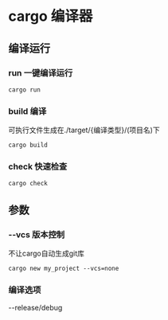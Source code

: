 # cargo 编译器

## 编译运行

### run 一键编译运行

```shell
cargo run
```

### build 编译

可执行文件生成在./target/{编译类型}/(项目名)下

```shell
cargo build
```

### check 快速检查

```shell
cargo check
```

## 参数

### --vcs 版本控制

不让cargo自动生成git库

```shell
cargo new my_project --vcs=none
```

### 编译选项

--release/debug
